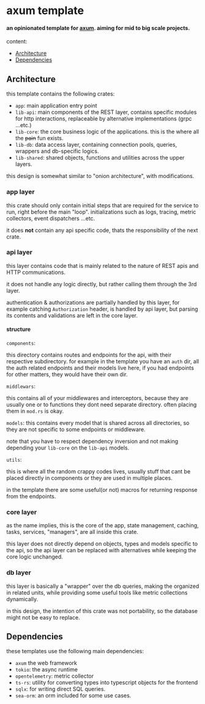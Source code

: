 # axum template

#### an opinionated template for [axum](https://github.com/tokio-rs/axum). aiming for mid to big scale projects.

content:

- [Architecture](#Architecture)
- [Dependencies](#Dependencies)

## Architecture

this template contains the following crates:

* `app`: main application entry point
* `lib-api`: main components of the REST layer, contains specific modules for http interactions, replaceable by
  alternative implementations (grpc ...etc.)
* `lib-core`: the core business logic of the applications. this is the where all the ~~pain~~ fun exists.
* `lib-db`: data access layer, containing connection pools, queries, wrappers and db-specific logics.
* `lib-shared`: shared objects, functions and utilities across the upper layers.

this design is somewhat similar to "onion architecture", with modifications.

### app layer

this crate should only contain initial steps that are required for the service to run, right before the main "loop".
initializations such as logs, tracing, metric collectors, event dispatchers ...etc.

it does **not** contain any api specific code, thats the responsibility of the next crate.

### api layer

this layer contains code that is mainly related to the nature of REST apis and HTTP communications.

it does not handle any logic directly, but rather calling them through the 3rd layer.

authentication & authorizations are partially handled by this layer, for example catching `Authorization` header, is
handled by api layer, but parsing its contents and validations are left in the core layer.

#### structure

`components`:

this directory contains routes and endpoints for the api, with their respective subdirectory.
for example in the template you have an `auth` dir, all the auth related endpoints and their models live here, if you
had endpoints for other matters, they would have their own dir.

`middlewars`:

this contains all of your middlewares and interceptors, because they are usually one or to functions they dont need
separate directory.
often placing them in `mod.rs` is okay.

`models`:
this contains every model that is shared across all directories, so they are not specific to some endpoints or
middleware.

note that you have to respect dependency inversion and not making depending your `lib-core` on the `lib-api` models.

`utils`:

this is where all the random crappy codes lives, usually stuff that cant be placed directly in components or they are
used in multiple places.

in the template there are some useful(or not) macros for returning response from the endpoints.

### core layer

as the name implies, this is the core of the app, state management, caching, tasks, services, "managers", are all inside
this crate.

this layer does not directly depend on objects, types and models specific to the api, so the api layer can be replaced
with alternatives while keeping the core logic unchanged.

### db layer

this layer is basically a "wrapper" over the db queries, making the organized in related units, while providing some
useful tools like metric collections dynamically.

in this design, the intention of this crate was not portability, so the database might not be easy to replace.

## Dependencies

these templates use the following main dependencies:

- `axum` the web framework
- `tokio`: the async runtime
- `opentelemetry`: metric collector
- `ts-rs`: utility for converting types into typescript objects for the frontend
- `sqlx`: for writing direct SQL queries.
- `sea-orm`: an orm included for some use cases.

